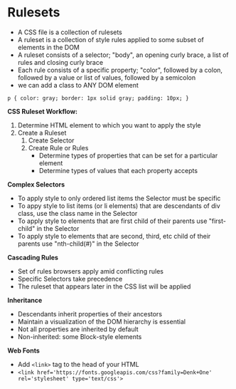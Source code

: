 # Rulesets

* A CSS file is a collection of rulesets
* A ruleset is a collection of style rules applied to some subset of elements in the DOM
* A ruleset consists of a selector; "body", an opening curly brace, a list of rules and closing curly brace
* Each rule consists of a specific property; "color", followed by a colon, followed by a value or list of values,
followed by a semicolon
* we can add a class to ANY DOM element

`p {
	color: gray;
	border: 1px solid gray;
	padding: 10px;
}`

**CSS Ruleset Workflow:**

1. Determine HTML element to which you want to apply the style
2. Create a Ruleset
	1. Create Selector
	2. Create Rule or Rules 
		* Determine types of properties that can be set for a particular element
		* Determine types of values that each property accepts

**Complex Selectors**
* To apply style to only ordered list items the Selector must be specific
* To appy style to list items (or li elements) that are descendants of div class, 
use the class name in the Selector
* To apply style to elements that are first child of their parents use "first-child" in the Selector
* To apply style to elements that are second, third, etc child of their parents use "nth-child(#)" in the Selector

**Cascading Rules**
* Set of rules browsers apply amid conflicting rules
* Specific Selectors take precedence
* The ruleset that appears later in the CSS list will be applied

**Inheritance**
* Descendants inherit properties of their ancestors
* Maintain a visualization of the DOM hierarchy is essential
* Not all properties are inherited by default
* Non-inherited: some Block-style elements

**Web Fonts**
* Add `<link>` tag to the head of your HTML
* `<link href='https://fonts.googleapis.com/css?family=Denk+One' rel='stylesheet' type='text/css'>`
